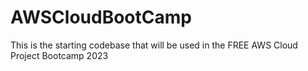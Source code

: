 # AWSCloudBootCamp
 This is the starting codebase that will be used in the FREE AWS Cloud Project Bootcamp 2023
